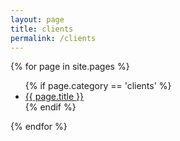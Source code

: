 ```yaml
---
layout: page
title: clients
permalink: /clients
---
```


<div>
{% for page in site.pages %}
	<ul>
	{% if page.category == 'clients' %}	
		<li><a href="{{ page.url }}">{{ page.title }}</a></li>
	{% endif %}
	</ul>
{% endfor %}
</div>